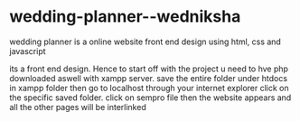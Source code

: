 # wedding-planner--wedniksha
wedding planner is a online website front end design using html, css and javascript

its a front end design.
Hence to start off with the project u need to hve php downloaded aswell with xampp server.
save the entire folder under htdocs in xampp folder then go to localhost through your internet explorer click on the specific saved folder.
click on sempro file
then the website appears and all the other pages will be interlinked

